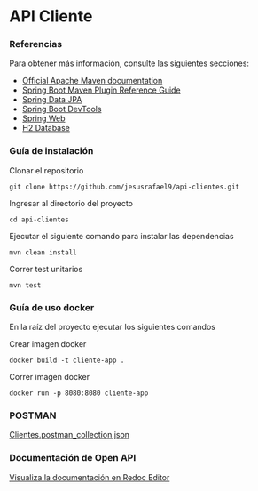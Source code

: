 # API Cliente

### Referencias
Para obtener más información, consulte las siguientes secciones:

* [Official Apache Maven documentation](https://maven.apache.org/guides/index.html)
* [Spring Boot Maven Plugin Reference Guide](https://docs.spring.io/spring-boot/3.3.3/maven-plugin)
* [Spring Data JPA](https://docs.spring.io/spring-boot/docs/3.3.3/reference/htmlsingle/index.html#data.sql.jpa-and-spring-data)
* [Spring Boot DevTools](https://docs.spring.io/spring-boot/docs/3.3.3/reference/htmlsingle/index.html#using.devtools)
* [Spring Web](https://docs.spring.io/spring-boot/docs/3.3.3/reference/htmlsingle/index.html#web)
* [H2 Database](https://www.h2database.com/html/main.html)

### Guía de instalación

Clonar el repositorio
```shell
git clone https://github.com/jesusrafael9/api-clientes.git
```

Ingresar al directorio del proyecto
```shell
cd api-clientes
```

Ejecutar el siguiente comando para instalar las dependencias
```shell
mvn clean install
```

Correr test unitarios
```shell
mvn test
```

### Guía de uso docker

En la raíz del proyecto ejecutar los siguientes comandos

Crear imagen docker
```shell
docker build -t cliente-app .
```

Correr imagen docker
```shell
docker run -p 8080:8080 cliente-app
```
### POSTMAN 
[Clientes.postman_collection.json](docs%2FClientes.postman_collection.json)

### Documentación de Open API
[Visualiza la documentación en Redoc Editor](https://redocly.github.io/redoc/?url=https://raw.githubusercontent.com/jesusrafael9/api-clientes/main/docs/clientes-openapi.yaml)

